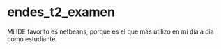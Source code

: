 # endes_t2_examen
 Mi IDE favorito es netbeans, porque es el que mas utilizo en mi dia a dia como estudiante.
